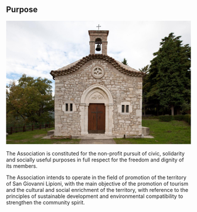## Purpose

![Image of SGL](/masonry/1/b4e8cca7-36bd-461a-80af-cd4f6da1fef5.jpg)

The Association is constituted for the non-profit pursuit of civic, solidarity and socially useful purposes in full
respect for the freedom and dignity of its members.

The Association intends to operate in the field of promotion of the
territory of San Giovanni Lipioni, with the main objective of
the promotion of tourism and the cultural and social enrichment of the territory, 
with reference to the principles of
sustainable development and environmental compatibility to
strengthen the community spirit.

